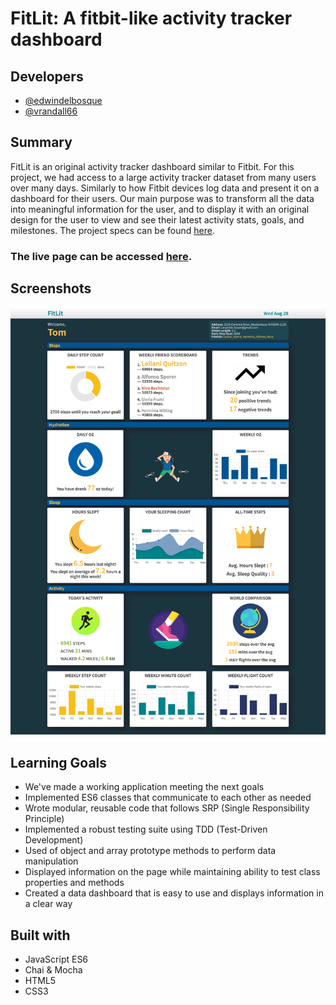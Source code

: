 # FitLit: A fitbit-like activity tracker dashboard

## Developers
- [@edwindelbosque](https://github.com/edwindelbosque)
- [@vrandall66](https://github.com/vrandall66)

## Summary
FitLit is an original activity tracker dashboard similar to Fitbit. For this project, we had access to a large activity tracker dataset from many users over many days. Similarly to how Fitbit devices log data and present it on a dashboard for their users. Our main purpose was to transform all the data into meaningful information for the user, and to display it with an original design for the user to view and see their latest activity stats, goals, and milestones.
The project specs can be found <a href="https://frontend.turing.io/projects/fitlit.html">here</a>. 

### The live page can be accessed <a href="https://edwindelbosque.github.io/FitLit/src/index.html">here</a>.

## Screenshots

![](images/LowSteps.png "Desktop View - user that did not meet their daily step goal that day")

## Learning Goals

- We've made a working application meeting the next goals
- Implemented ES6 classes that communicate to each other as needed
- Wrote modular, reusable code that follows SRP (Single Responsibility Principle)
- Implemented a robust testing suite using TDD (Test-Driven Development)
- Used of object and array prototype methods to perform data manipulation
- Displayed information on the page while maintaining ability to test class properties and methods
- Created a data dashboard that is easy to use and displays information in a clear way

## Built with

- JavaScript ES6
- Chai & Mocha
- HTML5
- CSS3
